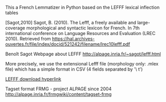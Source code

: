 
This a French Lemmatizer in Python based on the LEFFF lexical inflection tables

[Sagot,2010] Sagot, B. (2010). The Lefff, a freely available and large-coverage morphological and syntactic lexicon for French. In 7th international conference on Language Resources and Evaluation (LREC 2010). Retrieved from https://hal.archives-ouvertes.fr/file/index/docid/521242/filename/lrec10lefff.pdf

Benoît Sagot Webpage about LEFFF
http://alpage.inria.fr/~sagot/lefff.html

More precisely, we use the extensional Lefff file (morphology only: .mlex file) which has a simple format in CSV (4 fields separated by '\ t')

<a href="https://gforge.inria.fr/frs/download.php/file/34601/lefff-3.4.mlex.tgz">LEFFF download hyperlink</a>

Tagset format FRMG - project ALPAGE since 2004<br/>
<a href="http://alpage.inria.fr/frmgwiki/content/tagset-frmg">http://alpage.inria.fr/frmgwiki/content/tagset-frmg</a>